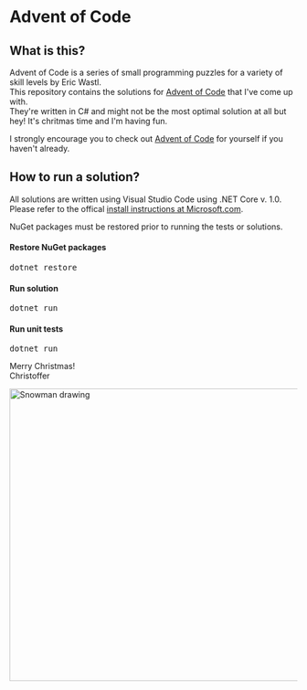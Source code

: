 <h1>Advent of Code</h1>
<h2>What is this?</h2>
<p>Advent of Code is a series of small programming puzzles for a variety of skill levels by Eric Wastl.<br />
This repository contains the solutions for <a href="http://adventofcode.com/">Advent of Code</a> that I've come up with.<br />
They're written in C# and might not be the most optimal solution at all but hey! It's chritmas time and I'm having fun.</p>
<p>I strongly encourage you to check out <a href="http://adventofcode.com/">Advent of Code</a> for yourself if you haven't already.</p>
<h2>How to run a solution?</h2>
<p>All solutions are written using Visual Studio Code using .NET Core v. 1.0. Please refer to the offical <a href="https://www.microsoft.com/net/core">install instructions at Microsoft.com</a>.</p>
<p>NuGet packages must be restored prior to running the tests or solutions.</p>
<h4>Restore NuGet packages</h4>
<pre>dotnet restore</pre>
<h4>Run solution</h4>
<pre>dotnet run</pre>
<h4>Run unit tests</h4>
<pre>dotnet run</pre>

<p>Merry Christmas!<br />
Christoffer</p>
<a title="By Reaperman (Own work) [CC BY-SA 3.0 (http://creativecommons.org/licenses/by-sa/3.0)], via Wikimedia Commons" href="https://commons.wikimedia.org/wiki/File%3ASnowman_drawing.svg"><img width="512" alt="Snowman drawing" src="https://upload.wikimedia.org/wikipedia/commons/thumb/f/f6/Snowman_drawing.svg/512px-Snowman_drawing.svg.png"/></a>
